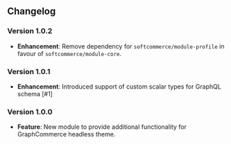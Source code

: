 ## Changelog

### Version 1.0.2
- **Enhancement**: Remove dependency for `softcommerce/module-profile` in favour of `softcommerce/module-core`.

### Version 1.0.1
- **Enhancement**: Introduced support of custom scalar types for GraphQL schema [#1]

### Version 1.0.0
- **Feature**: New module to provide additional functionality for GraphCommerce headless theme.
